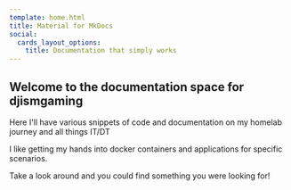 ```yaml
---
template: home.html
title: Material for MkDocs
social:
  cards_layout_options:
    title: Documentation that simply works
---
```


## Welcome to the documentation space for djismgaming

Here I'll have various snippets of code and documentation on my homelab journey and all things IT/DT

I like getting my hands into docker containers and applications for specific scenarios.

Take a look around and you could find something you were looking for!
